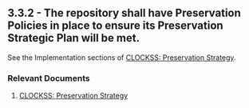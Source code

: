 ## 3.3.2 - The repository shall have Preservation Policies in place to ensure its Preservation Strategic Plan will be met.

See the Implementation sections of [CLOCKSS: Preservation
Strategy](CLOCKSS:_Preservation_Strategy "wikilink").

### Relevant Documents

1.  [CLOCKSS: Preservation
    Strategy](CLOCKSS:_Preservation_Strategy "wikilink")